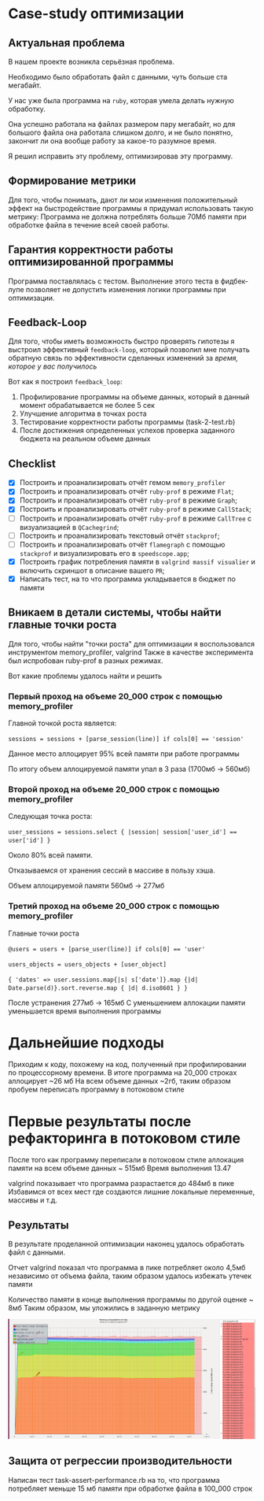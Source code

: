 # Case-study оптимизации

## Актуальная проблема
В нашем проекте возникла серьёзная проблема.

Необходимо было обработать файл с данными, чуть больше ста мегабайт.

У нас уже была программа на `ruby`, которая умела делать нужную обработку.

Она успешно работала на файлах размером пару мегабайт, но для большого файла она работала слишком долго, и не было понятно, закончит ли она вообще работу за какое-то разумное время.

Я решил исправить эту проблему, оптимизировав эту программу.

## Формирование метрики
Для того, чтобы понимать, дают ли мои изменения положительный эффект на быстродействие программы я придумал использовать такую метрику:
Программа не должна потреблять больше 70Мб памяти при обработке файла в течение всей своей работы.
## Гарантия корректности работы оптимизированной программы
Программа поставлялась с тестом. Выполнение этого теста в фидбек-лупе позволяет не допустить изменения логики программы при оптимизации.

## Feedback-Loop
Для того, чтобы иметь возможность быстро проверять гипотезы я выстроил эффективный `feedback-loop`, который позволил мне получать обратную связь по эффективности сделанных изменений за *время, которое у вас получилось*

Вот как я построил `feedback_loop`:

1) Профилирование программы на объеме данных, который в данный момент обрабатывается не более 5 сек
2) Улучшение алгоритма в точках роста
3) Тестирование корректности работы программы (task-2-test.rb)
4) После достижения определенных успехов проверка заданного бюджета на реальном объеме данных

## Checklist
- [x] Построить и проанализировать отчёт гемом `memory_profiler`
- [x] Построить и проанализировать отчёт `ruby-prof` в режиме `Flat`;
- [x] Построить и проанализировать отчёт `ruby-prof` в режиме `Graph`;
- [x] Построить и проанализировать отчёт `ruby-prof` в режиме `CallStack`;
- [ ] Построить и проанализировать отчёт `ruby-prof` в режиме `CallTree` c визуализацией в `QCachegrind`;
- [ ] Построить и проанализировать текстовый отчёт `stackprof`;
- [ ] Построить и проанализировать отчёт `flamegraph` с помощью `stackprof` и визуализировать его в `speedscope.app`;
- [x] Построить график потребления памяти в `valgrind massif visualier` и включить скриншот в описание вашего `PR`;
- [x] Написать тест, на то что программа укладывается в бюджет по памяти

## Вникаем в детали системы, чтобы найти главные точки роста
Для того, чтобы найти "точки роста" для оптимизации я воспользовался инструментом memory_profiler, valgrind
Также в качестве эксперимента был испробован ruby-prof в разных режимах.

Вот какие проблемы удалось найти и решить

### Первый проход на объеме 20_000 строк с помощью memory_profiler
Главной точкой роста является:

`sessions = sessions + [parse_session(line)] if cols[0] == 'session'`

Данное место аллоцирует 95% всей памяти при работе программы

По итогу объем аллоцируемой памяти упал в 3 раза (1700мб -> 560мб)

### Второй проход на объеме 20_000 строк с помощью memory_profiler
Следующая точка роста:
 
 `user_sessions = sessions.select { |session| session['user_id'] == user['id'] }`
 
Около 80% всей памяти.

Отказываемся от хранения сессий в массиве в пользу хэша.

Объем аллоцируемой памяти 560мб -> 277мб

### Третий проход на объеме 20_000 строк с помощью memory_profiler

Главные точки роста

`@users = users + [parse_user(line)] if cols[0] == 'user'`

`users_objects = users_objects + [user_object]`

`{ 'dates' => user.sessions.map{|s| s['date']}.map {|d| Date.parse(d)}.sort.reverse.map { |d| d.iso8601 } }`

После устранения 277мб -> 165мб
C уменьшением аллокации памяти уменьшается время выполнения программы

# Дальнейшие подходы

Приходим к коду, похожему на код, полученный при профилировании по процессорному времени.
В итоге программа на 20_000 строках аллоцирует ~26 мб
На всем объеме данных ~2гб, таким образом пробуем переписать программу в потоковом стиле

# Первые результаты после рефакторинга в потоковом стиле

После того как программу переписали в потоковом стиле аллокация памяти на всем объеме данных ~ 515мб
Время выполнения 13.47

valgrind показывает что программа разрастается до 484мб в пике
Избавимся от всех мест где создаются лишние локальные переменные, массивы и т.д.

## Результаты
В результате проделанной оптимизации наконец удалось обработать файл с данными.

Отчет valgrind показал что программа в пике потребляет около 4,5мб независимо от объема файла,
таким образом удалось избежать утечек памяти

Количество памяти в конце выполнения программы по другой оценке ~ 8мб
Таким образом, мы уложились в заданную метрику

![valgrind](valgrind.png)

## Защита от регрессии производительности

Написан тест task-assert-performance.rb на то, что программа потребляет меньше 15 мб памяти при обработке файла в 100_000 строк
